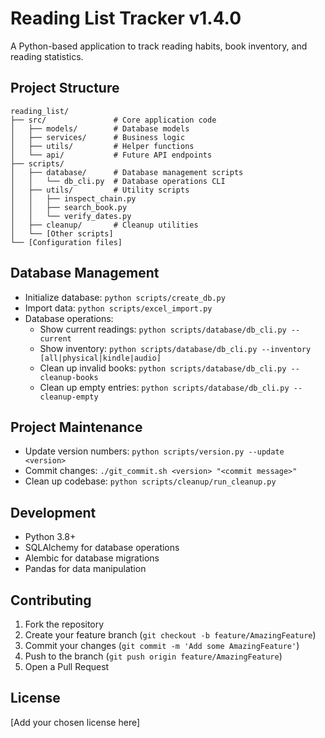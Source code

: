 # Reading List Tracker v1.4.0

A Python-based application to track reading habits, book inventory, and reading statistics.

## Project Structure

```
reading_list/
├── src/               # Core application code
│   ├── models/        # Database models
│   ├── services/      # Business logic
│   ├── utils/         # Helper functions
│   └── api/           # Future API endpoints
├── scripts/
│   ├── database/      # Database management scripts
│   │   └── db_cli.py  # Database operations CLI
│   ├── utils/         # Utility scripts
│   │   ├── inspect_chain.py
│   │   ├── search_book.py
│   │   └── verify_dates.py
│   ├── cleanup/       # Cleanup utilities
│   └── [Other scripts]
└── [Configuration files]
```

## Database Management
- Initialize database: `python scripts/create_db.py`
- Import data: `python scripts/excel_import.py`
- Database operations:
  - Show current readings: `python scripts/database/db_cli.py --current`
  - Show inventory: `python scripts/database/db_cli.py --inventory [all|physical|kindle|audio]`
  - Clean up invalid books: `python scripts/database/db_cli.py --cleanup-books`
  - Clean up empty entries: `python scripts/database/db_cli.py --cleanup-empty`

## Project Maintenance
- Update version numbers: `python scripts/version.py --update <version>`
- Commit changes: `./git_commit.sh <version> "<commit message>"`
- Clean up codebase: `python scripts/cleanup/run_cleanup.py`

## Development

- Python 3.8+
- SQLAlchemy for database operations
- Alembic for database migrations
- Pandas for data manipulation

## Contributing

1. Fork the repository
2. Create your feature branch (`git checkout -b feature/AmazingFeature`)
3. Commit your changes (`git commit -m 'Add some AmazingFeature'`)
4. Push to the branch (`git push origin feature/AmazingFeature`)
5. Open a Pull Request

## License

[Add your chosen license here]
